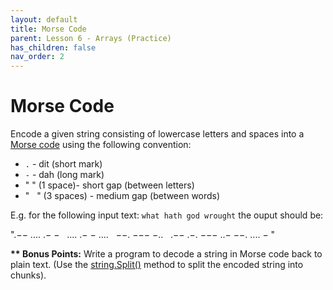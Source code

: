 ```yaml
---
layout: default
title: Morse Code
parent: Lesson 6 - Arrays (Practice)
has_children: false
nav_order: 2
---
```


# Morse Code

Encode a given string consisting of lowercase letters and spaces into a [Morse code](https://en.wikipedia.org/wiki/Morse_code) using the following convention:

* `.` - dit (short mark)
* `-` - dah (long mark)
* "&nbsp;" (1 space)- short gap (between letters)
* "&nbsp;&nbsp;&nbsp;" (3 spaces) - medium gap (between words)

E.g. for the following input text: `what hath god wrought` the ouput should be: 

".−−&nbsp;....&nbsp;.−&nbsp;−&nbsp;&nbsp;&nbsp;....&nbsp;.−&nbsp;−&nbsp;....&nbsp;&nbsp;&nbsp;−−.&nbsp;−−−&nbsp;−..&nbsp;&nbsp;&nbsp;.−−&nbsp;.−.&nbsp;−−−&nbsp;..−&nbsp;−−.&nbsp;....&nbsp;−&nbsp;"

**\*\* Bonus Points:** Write a program to decode a string in Morse code back to plain text. (Use the [string.Split()](https://www.programiz.com/csharp-programming/library/string/split) method to split the encoded string into chunks). 